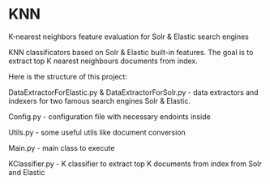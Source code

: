 # KNN
K-nearest neighbors feature evaluation for Solr &amp; Elastic search engines

KNN classificators based on Solr & Elastic built-in features. 
The goal is to extract top K nearest neighbours documents from index.

Here is the structure of this project:


DataExtractorForElastic.py & DataExtractorForSolr.py - data extractors and indexers for two famous search engines Solr & Elastic.

Config.py - configuration file with necessary endoints inside

Utils.py - some useful utils like document conversion

Main.py - main class to execute

KClassifier.py - K classifier to extract top K documents from index from Solr and Elastic
